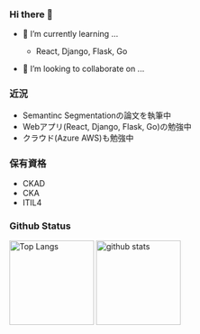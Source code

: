 ### Hi there 👋

- 🌱 I’m currently learning ...
  - React, Django, Flask, Go 

- 👯 I’m looking to collaborate on ...

### 近況

- Semantinc Segmentationの論文を執筆中
- Webアプリ(React, Django, Flask, Go)の勉強中
- クラウド(Azure AWS)も勉強中

### 保有資格

- CKAD
- CKA
- ITIL4

### Github Status

<p align="left"> 
  <img alt="Top Langs" height="150px" src="https://github-readme-stats.vercel.app/api/top-langs/?username=CoCo9122&layout=compact&show_icons=true&theme=cobalt" />
  <img alt="github stats" height="150px" src="https://github-readme-stats.vercel.app/api?username=CoCo9122&theme=cobalt&show_icons=ture" />
</p>
